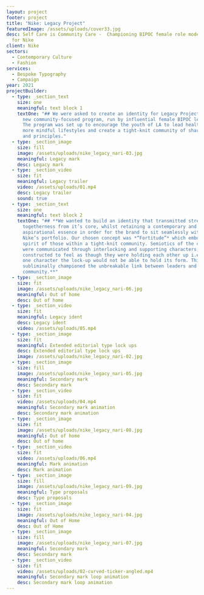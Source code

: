```yaml
---
layout: project
footer: project
title: "Nike: Legacy Project"
featuredImage: /assets/uploads/cover33.jpg
desc: Self Care is Community Care -  Championing BIPOC female role models in LA
  for Nike
client: Nike
sectors:
  - Contemporary Culture
  - Fashion
services:
  - Bespoke Typography
  - Campaign
year: 2021
projectBuilder:
  - type: _section_text
    size: one
    meaningful: text block 1
    textOne: "## We were asked to create an identity for Legacy Project, Nike LA’s
      new community-focused program, run by influential female BIPOC leaders.
      The program was set up to encourage the youth of LA to lead healthier and
      more mindful lifestyles and create a tight-knit community of shared values
      and principles."
  - type: _section_image
    size: fill
    image: /assets/uploads/nike_legacy_nari-03.jpg
    meaningful: Legacy mark
    desc: Legacy mark
  - type: _section_video
    size: fit
    meaningful: Legacy trailer
    video: /assets/uploads/01.mp4
    desc: Legacy trailer
    sound: true
  - type: _section_text
    size: one
    meaningful: text block 2
    textOne: "## **We wanted to build an identity that transmitted strength and
      togetherness from it’s core, whilst retaining a contemporary and
      aspirational essence in order for the brand to sit seamlessly within
      Nike’s portfolio. Our chosen concept was *“Fortitude”* which embodied the
      spirit of those within a tight-knit community. Semiotics of the concept
      were communicated through interlocking and supporting characters,
      constructed to feel as though they were holding each other up i.e. without
      one character the lock-up would not be able to hold its form. This
      subliminally championed the unbreakable link between leaders and their
      community.**"
  - type: _section_image
    size: fit
    image: /assets/uploads/nike_legacy_nari-06.jpg
    meaningful: Out of home
    desc: Out of home
  - type: _section_video
    size: fit
    meaningful: Legacy ident
    desc: Legacy ident
    video: /assets/uploads/05.mp4
  - type: _section_image
    size: fit
    meaningful: Extended editorial type lock ups
    desc: Extended editorial type lock ups
    image: /assets/uploads/nike_legacy_nari-02.jpg
  - type: _section_image
    size: fill
    image: /assets/uploads/nike_legacy_nari-05.jpg
    meaningful: Secondary mark
    desc: Secondary mark
  - type: _section_video
    size: fit
    video: /assets/uploads/04.mp4
    meaningful: Secondary mark animation
    desc: Secondary mark animation
  - type: _section_image
    size: fit
    image: /assets/uploads/nike_legacy_nari-08.jpg
    meaningful: Out of home
    desc: Out of home
  - type: _section_video
    size: fit
    video: /assets/uploads/06.mp4
    meaningful: Mark animation
    desc: Mark animation
  - type: _section_image
    size: fill
    image: /assets/uploads/nike_legacy_nari-09.jpg
    meaningful: Type proposals
    desc: Type proposals
  - type: _section_image
    size: fit
    image: /assets/uploads/nike_legacy_nari-04.jpg
    meaningful: Out of Home
    desc: Out of Home
  - type: _section_image
    size: fill
    image: /assets/uploads/nike_legacy_nari-07.jpg
    meaningful: Secondary mark
    desc: Secondary mark
  - type: _section_video
    size: fit
    video: /assets/uploads/02-curved-ticker-angled.mp4
    meaningful: Secondary mark loop animation
    desc: Secondary mark loop animation
---
```


